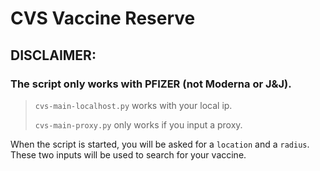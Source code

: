 # CVS Vaccine Reserve

## DISCLAIMER:
### __The script only works with PFIZER (not Moderna or J&J).__

> `cvs-main-localhost.py` works with your local ip.
> 
>`cvs-main-proxy.py` only works if you input a proxy.

When the script is started, you will be asked for a `location` and a `radius`. These two inputs will be used to search for your vaccine. 
